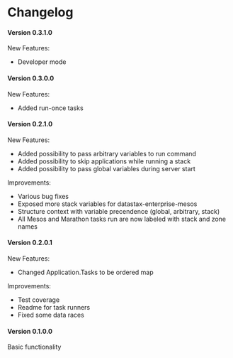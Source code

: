 # Changelog

#### Version 0.3.1.0

New Features:

- Developer mode

#### Version 0.3.0.0

New Features:

- Added run-once tasks

#### Version 0.2.1.0

New Features:

- Added possibility to pass arbitrary variables to run command
- Added possibility to skip applications while running a stack
- Added possibility to pass global variables during server start

Improvements:

- Various bug fixes
- Exposed more stack variables for datastax-enterprise-mesos
- Structure context with variable precendence (global, arbitrary, stack)
- All Mesos and Marathon tasks run are now labeled with stack and zone names

#### Version 0.2.0.1

New Features:

- Changed Application.Tasks to be ordered map

Improvements:

- Test coverage
- Readme for task runners
- Fixed some data races

#### Version 0.1.0.0

Basic functionality